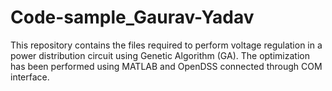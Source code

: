 # Code-sample_Gaurav-Yadav
This repository contains the files required to perform voltage regulation in a power distribution circuit using Genetic Algorithm (GA). The optimization has been performed using MATLAB and OpenDSS connected through COM interface.
